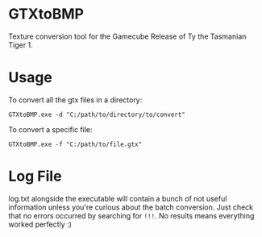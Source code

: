 # GTXtoBMP
Texture conversion tool for the Gamecube Release of Ty the Tasmanian Tiger 1.

Usage
===
To convert all the gtx files in a directory:
```
GTXtoBMP.exe -d "C:/path/to/directory/to/convert"
```


To convert a specific file:
```
GTXtoBMP.exe -f "C:/path/to/file.gtx"
```


Log File
===
log.txt alongside the executable will contain a bunch of not useful information unless you're curious about the batch conversion.
Just check that no errors occurred by searching for `!!!`.
No results means everything worked perfectly :)
